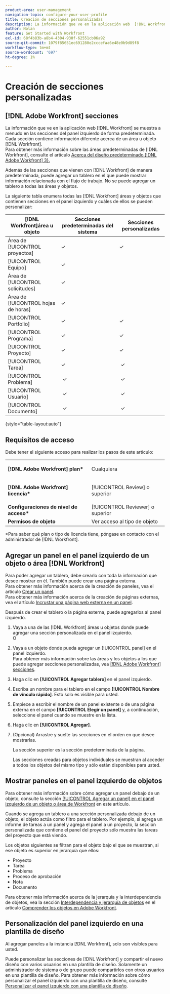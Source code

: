 ```yaml
---
product-area: user-management
navigation-topic: configure-your-user-profile
title: Creación de secciones personalizadas
description: La información que ve en la aplicación web  [!DNL Workfront] se muestra a menudo en las secciones del panel izquierdo de forma predeterminada. Cada sección contiene información diferente sobre un área u objeto  [!DNL Workfront] .
author: Nolan
feature: Get Started with Workfront
exl-id: 68f4b83b-a8b4-4304-930f-62551cb06a92
source-git-commit: 1079f85651ec691280e2cccefaa6e48e0b9d89f8
workflow-type: tm+mt
source-wordcount: '697'
ht-degree: 1%

---
```


# Creación de secciones personalizadas

## [!DNL Adobe Workfront] secciones

La información que ve en la aplicación web [!DNL Workfront] se muestra a menudo en las secciones del panel izquierdo de forma predeterminada. Cada sección contiene información diferente acerca de un área u objeto [!DNL Workfront].\
Para obtener más información sobre las áreas predeterminadas de [!DNL Workfront], consulte el artículo [Acerca del diseño predeterminado [!DNL Adobe Workfront] 3}.](../../../administration-and-setup/customize-workfront/use-layout-templates/about-the-default-wf-layout.md)

Además de las secciones que vienen con [!DNL Workfront] de manera predeterminada, puede agregar un tablero en el que puede mostrar información relacionada con el flujo de trabajo. No se puede agregar un tablero a todas las áreas y objetos.

La siguiente tabla enumera todas las [!DNL Workfront] áreas y objetos que contienen secciones en el panel izquierdo y cuáles de ellos se pueden personalizar:

| **[!DNL Workfront]área u objeto** | **Secciones predeterminadas del sistema** | **Secciones personalizadas** |
|---|---|---|
| Área de [!UICONTROL proyectos] | ✓ | ✓ |
| [!UICONTROL Equipo] | ✓ |   |
| Área de [!UICONTROL solicitudes] | ✓ |   |
| Área de [!UICONTROL hojas de horas] | ✓ |   |
| [!UICONTROL Portfolio] | ✓ | ✓ |
| [!UICONTROL Programa] | ✓ | ✓ |
| [!UICONTROL Proyecto] | ✓ | ✓ |
| [!UICONTROL Tarea] | ✓ |  ✓ |
| [!UICONTROL Problema] |  ✓ |  ✓ |
| [!UICONTROL Usuario] |  ✓ |  ✓ |
| [!UICONTROL Documento] |  ✓ |  ✓ |

{style="table-layout:auto"}

## Requisitos de acceso

Debe tener el siguiente acceso para realizar los pasos de este artículo:

<table style="table-layout:auto"> 
 <col> 
 </col> 
 <col> 
 </col> 
 <tbody> 
  <tr> 
   <td role="rowheader"><strong>[!DNL Adobe Workfront] plan*</strong></td> 
   <td> <p>Cualquiera</p> </td> 
  </tr> 
  <tr> 
   <td role="rowheader"><strong>[!DNL Adobe Workfront] licencia*</strong></td> 
   <td> <p>[!UICONTROL Review] o superior</p> </td> 
  </tr> 
  <tr> 
   <td role="rowheader"><strong>Configuraciones de nivel de acceso*</strong></td> 
   <td>[!UICONTROL Reviewer] o superior</td> 
  </tr> 
  <tr> 
   <td role="rowheader"><strong>Permisos de objeto</strong></td> 
   <td>Ver acceso al tipo de objeto</td> 
  </tr> 
 </tbody> 
</table>

&#42;Para saber qué plan o tipo de licencia tiene, póngase en contacto con el administrador de [!DNL Workfront].

## Agregar un panel en el panel izquierdo de un objeto o área [!DNL Workfront]

Para poder agregar un tablero, debe crearlo con toda la información que desee mostrar en él. También puede crear una página externa.\
Para obtener más información acerca de la creación de paneles, vea el artículo [Crear un panel](../../../reports-and-dashboards/dashboards/creating-and-managing-dashboards/create-dashboard.md).\
Para obtener más información acerca de la creación de páginas externas, vea el artículo [Incrustar una página web externa en un panel](../../../reports-and-dashboards/dashboards/creating-and-managing-dashboards/embed-external-web-page-dashboard.md).

Después de crear el tablero o la página externa, puede agregarlos al panel izquierdo.

1. Vaya a una de las [!DNL Workfront] áreas u objetos donde puede agregar una sección personalizada en el panel izquierdo.\
   O
1. Vaya a un objeto donde pueda agregar un [!UICONTROL panel] en el panel izquierdo.\
   Para obtener más información sobre las áreas y los objetos a los que puede agregar secciones personalizadas, vea [[!DNL Adobe Workfront] secciones](#adobe-workfront-sections).
1. Haga clic en **[!UICONTROL Agregar tablero]** en el panel izquierdo.
1. Escriba un nombre para el tablero en el campo **[!UICONTROL Nombre de vínculo rápido]**. Esto solo es visible para usted.
1. Empiece a escribir el nombre de un panel existente o de una página externa en el campo **[!UICONTROL Elegir un panel]** y, a continuación, seleccione el panel cuando se muestre en la lista.
1. Haga clic en **[!UICONTROL Agregar]**.
1. (Opcional) Arrastre y suelte las secciones en el orden en que desee mostrarlas.

   La sección superior es la sección predeterminada de la página.

   Las secciones creadas para objetos individuales se muestran al acceder a todos los objetos del mismo tipo y sólo están disponibles para usted.

## Mostrar paneles en el panel izquierdo de objetos

Para obtener más información sobre cómo agregar un panel debajo de un objeto, consulte la sección [[!UICONTROL Agregar un panel] en el panel izquierdo de un objeto o área de Workfront](#add-a-dashboard-in-the-left-panel-of-a-workfront-object-or-area) en este artículo.

Cuando se agrega un tablero a una sección personalizada debajo de un objeto, el objeto actúa como filtro para el tablero. Por ejemplo, si agrega un informe de tareas a un panel y agrega el panel a un proyecto, la sección personalizada que contiene el panel del proyecto sólo muestra las tareas del proyecto que está viendo.

Los objetos siguientes se filtran para el objeto bajo el que se muestran, si ese objeto es superior en jerarquía que ellos:

* Proyecto
* Tarea
* Problema
* Proceso de aprobación
* Nota
* Documento

Para obtener más información acerca de la jerarquía y la interdependencia de objetos, vea la sección [Interdependencia y jerarquía de objetos](../../../workfront-basics/navigate-workfront/workfront-navigation/understand-objects.md#understanding-interdependency-and-hierarchy-of-objects) en el artículo [Comprender los objetos en Adobe Workfront](../../../workfront-basics/navigate-workfront/workfront-navigation/understand-objects.md).

## Personalización del panel izquierdo en una plantilla de diseño

Al agregar paneles a la instancia [!DNL Workfront], solo son visibles para usted.

Puede personalizar las secciones de [!DNL Workfront] y compartir el nuevo diseño con varios usuarios en una plantilla de diseño. Solamente un administrador de sistema o de grupo puede compartirlos con otros usuarios en una plantilla de diseño. Para obtener más información sobre cómo personalizar el panel izquierdo con una plantilla de diseño, consulte [Personalizar el panel izquierdo con una plantilla de diseño](/help/quicksilver/administration-and-setup/customize-workfront/use-layout-templates/customize-left-panel.md).
